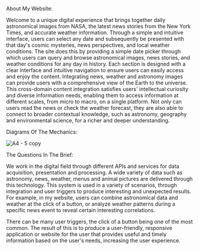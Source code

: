 About My Website:

Welcome to a unique digital experience that brings together daily astronomical images from NASA, the latest news stories from the New York Times, and accurate weather information. Through a simple and intuitive interface, users can select any date and subsequently be presented with that day's cosmic mysteries, news perspectives, and local weather conditions. The site does this by providing a simple date picker through which users can query and browse astronomical images, news stories, and weather conditions for any day in history. Each section is designed with a clear interface and intuitive navigation to ensure users can easily access and enjoy the content. Integrating news, weather and astronomy images can provide users with a comprehensive view of the Earth to the universe. This cross-domain content integration satisfies users' intellectual curiosity and diverse information needs, enabling them to access information at different scales, from micro to macro, on a single platform. Not only can users read the news or check the weather forecast, they are also able to connect to broader contextual knowledge, such as astronomy, geography and environmental science, for a richer and deeper understanding.



Diagrams Of The Mechanics:


![A4 - 5 copy](https://github.com/VilmaHE0601/CreativeTechProject1/assets/146425185/42fc7874-2560-434a-92b6-70df8c440465)


The Questions In The Brief:

We work in the digital field through different APIs and services for data acquisition, presentation and processing. A wide variety of data such as astronomy, news, weather, menus and animal pictures are delivered through this technology. This system is used in a variety of scenarios, through integration and user triggers to produce interesting and unexpected results. For example, in my website, users can combine astronomical data and weather at the click of a button, or analyze weather patterns during a specific news event to reveal certain interesting correlations.

There can be many user triggers, the click of a button being one of the most common. The result of this is to produce a user-friendly, responsive application or website for the user that provides useful and timely information based on the user's needs, increasing the user experience.
